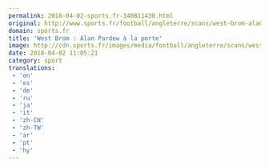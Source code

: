 ```yaml
---
permalink: 2018-04-02-sports.fr-340811430.html
original: http://www.sports.fr/football/angleterre/scans/west-brom-alan-pardew-a-la-porte-2127614
domain: sports.fr
title: 'West Brom : Alan Pardew à la porte'
image: http://cdn.sports.fr/images/media/football/angleterre/scans/west-brom-alan-pardew-a-la-porte/alan-pardew/24714905-1-fre-FR/Alan-Pardew.jpg
date: 2018-04-02 11:05:21
category: sport
translations: 
 - 'en'
 - 'es'
 - 'de'
 - 'ru'
 - 'ja'
 - 'it'
 - 'zh-CN'
 - 'zh-TW'
 - 'ar'
 - 'pt'
 - 'hy'
---
```


